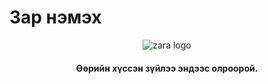 # Зар нэмэх
<html>
<header>
  <img src= "zar.png" alt = "zara logo" />
  <h4>Өөрийн хүссэн зүйлээ эндээс олроорой.<h4>
</header>
